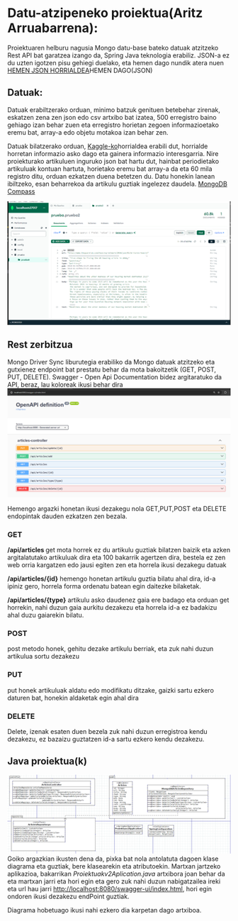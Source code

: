 <h1> Datu-atzipeneko proiektua(Aritz Arruabarrena):</h1>

Proiektuaren helburu nagusia Mongo datu-base bateko datuak atzitzeko Rest API bat garatzea izango da, Spring Java teknologia erabiliz.
JSON-a ez du uzten igotzen pisu gehiegi duelako, eta hemen dago nundik atera nuen [HEMEN JSON HORRIALDEA](https://www.kaggle.com/datasets/julianschelb/newsdata)HEMEN DAGO(JSON)

<h2>Datuak:</h2>

Datuak erabiltzerako orduan, minimo batzuk genituen betebehar zirenak, eskatzen zena zen json edo csv artxibo bat izatea, 500 erregistro baino gehiago izan behar zuen eta erregistro horietan zegoen informazioetako eremu bat, array-a edo objetu motakoa izan behar zen.

Datuak bilatzerako orduan, [Kaggle-ko](https://www.kaggle.com/)horrialdea erabili dut, horrialde horretan informazio asko dago eta gainera informazio interesgarria. 
Nire proiekturako artikuluen inguruko json bat hartu dut, hainbat periodietako artikuluak kontuan hartuta, horietako eremu bat array-a da eta 60 mila registro ditu, orduan ezkatzen duena betetzen du. Datu honekin lanean ibiltzeko, esan beharrekoa da artikulu guztiak ingelezez daudela. <u src="https://www.mongodb.com/products/tools/compass" >MongoDB Compass</u>

<img src="./images/Screenshot 2024-01-14 203402.png">


<h2>Rest zerbitzua</h2>




Mongo Driver Sync liburutegia erabiliko da Mongo datuak atzitzeko eta gutxienez endpoint bat prestatu behar da mota bakoitzetik (GET, POST, PUT, DELETE). Swagger - Open Api Documentation bidez argitaratuko da API, beraz, lau koloreak ikusi behar dira
<img src="./images/Screenshot 2024-01-14 203704.png">

Hemengo argazki honetan ikusi dezakegu nola GET,PUT,POST eta DELETE endopintak dauden ezkatzen zen bezala.

<h3> GET </h3>

<b>/api/articles </b> get mota horrek ez du artikulu guztiak bilatzen baizik eta azken argitalatutako artikuluak dira eta 100 bakarrik agertzen dira, bestela ez zen web orria kargatzen edo jausi egiten zen eta horrela ikusi dezakegu datuak


<b>/api/articles/{id}</b> hemengo honetan artikulu guztia bilatu ahal dira, id-a ipiniz gero, horrela forma ordenatu batean egin daitezke bilaketak.


<b>/api/articles/{type}</b>
artikulu asko daudenez gaia ere badago eta orduan get horrekin, nahi duzun gaia aurkitu dezakezu eta horrela id-a ez badakizu ahal duzu gaiarekin bilatu.


<h3> POST </h3>

post metodo honek, gehitu dezake artikulu berriak, eta zuk nahi duzun artikulua sortu dezakezu

<h3> PUT </h3>
put honek artikuluak aldatu edo modifikatu ditzake, gaizki sartu ezkero daturen bat, honekin aldaketak egin ahal dira

<h3> DELETE </h3>

Delete, izenak esaten duen bezela zuk nahi duzun erregistroa kendu dezakezu, ez bazaizu guztatzen id-a sartu ezkero kendu dezakezu.


<h2>Java proiektua(k)</h2>

<img src="./images/dia.png">
Goiko argazkian ikusten dena da, pixka bat nola antolatuta dagoen klase diagrama eta guztiak, bere klasearekin eta atributoekin. Martxan jartzeko aplikazioa, bakarrikan <i>Proiektuakv2Aplication.java</i> artxibora joan behar da eta martxan jarri eta hori egin eta gero zuk nahi duzun nabigatzailea ireki eta url hau jarri <u>http://localhost:8080/swagger-ui/index.html</u>, hori egin ondoren ikusi dezakezu endPoint guztiak.

Diagrama hobetuago ikusi nahi ezkero dia karpetan dago artxiboa.
